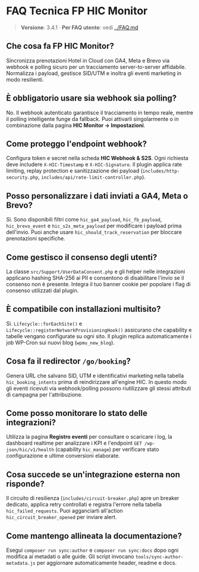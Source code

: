 # FAQ Tecnica FP HIC Monitor

> **Versione**: 3.4.1 · **Per FAQ utente**: vedi [../FAQ.md](../FAQ.md)

## Che cosa fa FP HIC Monitor?
Sincronizza prenotazioni Hotel in Cloud con GA4, Meta e Brevo via webhook e polling sicuro per un tracciamento server-to-server affidabile. Normalizza i payload, gestisce SID/UTM e inoltra gli eventi marketing in modo resilienti.

## È obbligatorio usare sia webhook sia polling?
No. Il webhook autenticato garantisce il tracciamento in tempo reale, mentre il polling intelligente funge da fallback. Puoi attivarli singolarmente o in combinazione dalla pagina **HIC Monitor → Impostazioni**.

## Come proteggo l'endpoint webhook?
Configura token e secret nella scheda **HIC Webhook & S2S**. Ogni richiesta deve includere `X-HIC-Timestamp` e `X-HIC-Signature`. Il plugin applica rate limiting, replay protection e sanitizzazione dei payload (`includes/http-security.php`, `includes/api/rate-limit-controller.php`).

## Posso personalizzare i dati inviati a GA4, Meta o Brevo?
Sì. Sono disponibili filtri come `hic_ga4_payload`, `hic_fb_payload`, `hic_brevo_event` e `hic_s2s_meta_payload` per modificare i payload prima dell'invio. Puoi anche usare `hic_should_track_reservation` per bloccare prenotazioni specifiche.

## Come gestisco il consenso degli utenti?
La classe `src/Support/UserDataConsent.php` e gli helper nelle integrazioni applicano hashing SHA-256 ai PII e consentono di disabilitare l'invio se il consenso non è presente. Integra il tuo banner cookie per popolare i flag di consenso utilizzati dal plugin.

## È compatibile con installazioni multisito?
Sì. `Lifecycle::forEachSite()` e `Lifecycle::registerNetworkProvisioningHook()` assicurano che capability e tabelle vengano configurate su ogni sito. Il plugin replica automaticamente i job WP-Cron sui nuovi blog (`wpmu_new_blog`).

## Cosa fa il redirector `/go/booking`?
Genera URL che salvano SID, UTM e identificativi marketing nella tabella `hic_booking_intents` prima di reindirizzare all'engine HIC. In questo modo gli eventi ricevuti via webhook/polling possono riutilizzare gli stessi attributi di campagna per l'attribuzione.

## Come posso monitorare lo stato delle integrazioni?
Utilizza la pagina **Registro eventi** per consultare o scaricare i log, la dashboard realtime per analizzare i KPI e l'endpoint `GET /wp-json/hic/v1/health` (capability `hic_manage`) per verificare stato configurazione e ultime conversioni elaborate.

## Cosa succede se un'integrazione esterna non risponde?
Il circuito di resilienza (`includes/circuit-breaker.php`) apre un breaker dedicato, applica retry controllati e registra l'errore nella tabella `hic_failed_requests`. Puoi agganciarti all'action `hic_circuit_breaker_opened` per inviare alert.

## Come mantengo allineata la documentazione?
Esegui `composer run sync:author` e `composer run sync:docs` dopo ogni modifica ai metadati o alle guide. Gli script invocano `tools/sync-author-metadata.js` per aggiornare automaticamente header, readme e docs.
